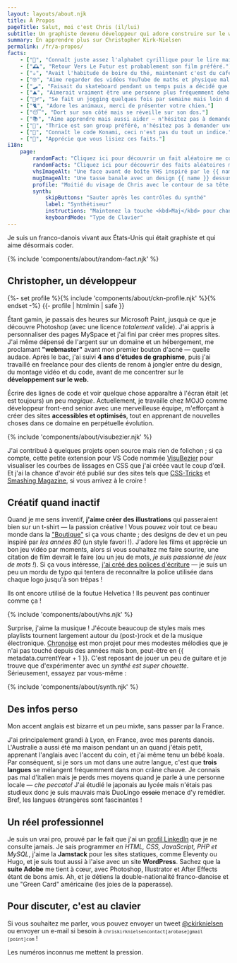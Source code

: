 ```yaml
---
layout: layouts/about.njk
title: À Propos
pageTitle: Salut, moi c'est Chris (il/lui)
subtitle: Un graphiste devenu développeur qui adore construire sur le web.
summary: En apprendre plus sur Christopher Kirk-Nielsen
permalink: /fr/a-propos/
facts:
    - ["👀", "Connaît juste assez l'alphabet cyrillique pour le lire mais pas comprendre."]
    - ["🕰", "Retour Vers Le Futur est probablement son film préféré."]
    - ["☕️", "Avait l'habitude de boire du thé, maintenant c'est du café !"]
    - ["🤓", "Aime regarder des vidéos YouTube de maths et physique malgré ne pas tout comprendre."]
    - ["🛹", "Faisait du skateboard pendant un temps puis a décidé que jouer à Tony Hawk était plus sûr."]
    - ["⛰", "Aimerait vraiment être une personne plus fréquemment dehors (à l'aide)."]
    - ["🏃‍♂️", "Se fait un jogging quelques fois par semaine mais loin d'être prêt pour un marathon."]
    - ["🐈", "Adore les animaux, merci de présenter votre chien."]
    - ["😴", "Dort sur son côté mais se réveille sur son dos."]
    - ["📚", "Aime apprendre mais aussi aider — n'hésitez pas à demander !"]
    - ["🎸", "Thrice est son group préféré, n'hésitez pas à demander une recommandation !"]
    - ["👾", "Connaît le code Konami, ceci n'est pas du tout un indice."]
    - ["💜", "Apprécie que vous lisiez ces faits."]
i18n:
    page:
        randomFact: "Cliquez ici pour découvrir un fait aléatoire me concernant"
        randomFacts: "Cliquez ici pour découvrir des faits aléatoires me concernant"
        vhsImageAlt: "Une face avant de boîte VHS inspiré par le {{ name }}"
        mugImageAlt: "Une tasse banale avec un design {{ name }} dessus"
        profile: "Moitié du visage de Chris avec le contour de sa tête, son nez, ses lunettes, sourcils et barbe dessinés"
        synth:
            skipButtons: "Sauter après les contrôles du synthé"
            label: "Synthétiseur"
            instructions: "Maintenez la touche <kbd>Maj</kbd> pour changer d'octave"
            keyboardMode: "Type de Clavier"
---
```


<p class="u-fontWeight-bold">Je suis un <span class="about-country" data-flag="🇫🇷" data-icon="🥖">franco</span>-<span class="about-country" data-flag="🇩🇰" data-icon="🧜‍♀️">danois</span> vivant aux <span class="about-country" data-flag="🇺🇸" data-icon="🏈">États-Unis</span> qui était graphiste et qui aime désormais coder.</p>

{% include 'components/about/random-fact.njk' %}

## Christopher, un développeur

<div class="about-first">
{%- set profile %}{% include 'components/about/ckn-profile.njk' %}{% endset -%}
{{- profile | htmlmin | safe }}

Étant gamin, je passais des heures sur Microsoft Paint, jusquà ce que je découvre Photoshop (avec une licence *totalement* valide). J'ai appris à personnaliser des pages MySpace et j'ai fini par créer mes propres sites. J'ai même dépensé de l'argent sur un domaine et un hébergement, me proclamant **"webmaster"** avant mon premier bouton d'acné — quelle audace. Après le bac, j'ai suivi **4 ans d'études de graphisme**, puis j'ai travaillé en freelance pour des clients de renom à jongler entre du design, du montage vidéo et du code, avant de me concentrer sur le **développement sur le web.**

</div>

Écrire des lignes de code et voir quelque chose apparaître à l'écran était (et est toujours) un peu <em class="about-emoji" data-emoji="✨">magique</em>. Actuellement, je travaille chez MOJO comme développeur front-end senior avec une merveilleuse équipe, m'efforçant à créer des sites **accessibles et optimisés**, tout en apprenant de nouvelles choses dans ce domaine en perpétuelle évolution.

{% include 'components/about/visubezier.njk' %}

<p data-about="opensource">
J'ai contribué à quelques projets open source mais rien de folichon ; si ça compte, cette petite extension pour VS Code nommée <a href="https://marketplace.visualstudio.com/items?itemName=chriskirknielsen.visubezier">VisuBezier</a> pour visualiser les courbes de lissages en CSS que j'ai créée vaut le coup d'œil. Et j'ai la chance d'avoir été publié sur des sites tels que <a href="https://css-tricks.com/author/chriskirknielsen/">CSS-Tricks</a> et <a href="https://www.smashingmagazine.com/author/chriskirknielsen/">Smashing Magazine</a>, si vous arrivez à le croire&nbsp;!
</p>

## Créatif quand inactif

<p data-about="creative">
Quand je me sens inventif, <strong>j'aime créer des illustrations</strong> qui passeraient bien sur un t-shirt — la passion créative&nbsp;! Vous pouvez voir tout ce beau monde dans la <a href="/designs/">"Boutique"</a> si ça vous chante ; des designs de dev et un peu inspiré par <em class="about-emoji" data-emoji="🌴">les années 80</em> (un style favori&nbsp;!). J'adore les films et apprécie un bon jeu vidéo par moments, alors si vous souhaitez me faire sourire, une citation de film devrait le faire (ou un jeu de mots, <em>je suis passionné de jeux de mots&nbsp;!</em>). Si ça vous intéresse, <a href="/fonts/">j'ai créé des polices d'écriture</a> — je suis un peu un mordu de typo qui tentera de reconnaître la police utilisée dans chaque logo jusqu'à son trépas&nbsp;!
</p>

<p class="about-quotebox">Ils ont encore utilisé de la foutue Helvetica&nbsp;! Ils peuvent pas continuer comme ça&nbsp;!</p>

{% include 'components/about/vhs.njk' %}

Surprise, j'aime la musique&nbsp;! J'écoute beaucoup de styles mais mes playlists tournent largement autour du (post-)rock et de la musique électronique. [Chronoise](https://chronoise.com) est mon projet pour mes modestes mélodies que je n'ai pas touché depuis des années mais bon, peut-être en {{ metadata.currentYear + 1 }}. C'est reposant de jouer un peu de guitare et je trouve que d'expérimenter avec un *synthé est super chouette*. <span class="nojs-hidden">Sérieusement, essayez par vous-même&nbsp;:</span>

{% include 'components/about/synth.njk' %}

## Des infos perso

<p class="about-quotebox" data-about="personal">Mon accent anglais est bizarre et un peu mixte, sans passer par la France.</p>

<p>
J'ai principalement grandi à Lyon, en France, avec mes parents danois. L'Australie a aussi été ma maison pendant un an quand j'étais petit, apprenant l'anglais avec l'accent du coin, et j'ai même tenu un bébé koala. Par conséquent, si je sors un mot dans une autre langue, c'est que <strong>trois langues</strong> se mélangent fréquemment dans mon crâne chauve. Je connais pas mal d'italien mais je perds mes moyens quand je parle à une personne locale — <em lang="it" class="about-emoji" data-emoji="🤌">che peccato!</em> J'ai étudié le japonais au lycée mais n'étais pas studieux donc je suis mauvais mais DuoLingo <del>essaie</del> menace d'y remédier. Bref, les langues étrangères sont fascinantes&nbsp;!
</p>

## Un réel professionnel

Je suis un vrai pro, prouvé par le fait que j'ai un [profil LinkedIn](https://www.linkedin.com/in/chriskirknielsen/) que je ne consulte jamais. Je sais programmer *en HTML, CSS, JavaScript, PHP et MySQL*, j'aime la **Jamstack** pour les sites statiques, comme Eleventy ou Hugo, et je suis tout aussi à l'aise avec un site **WordPress**. Sachez que la **suite Adobe** me tient à cœur, avec Photoshop, Illustrator et After Effects étant de bons amis. Ah, et je détiens la double-nationalité franco-danoise et une "Green Card" américaine (les joies de la paperasse).

## Pour discuter, c'est au clavier

<p data-about="contact">
Si vous souhaitez me parler, vous pouvez envoyer un tweet <a href="https://twitter.com/ckirknielsen">@ckirknielsen</a> ou envoyer un e-mail si besoin à <code><code>chriskirknielsen<wbr><span class="visually-hidden" aria-hidden="true" style="user-select:none;">contact</span>[arobase]gmail<wbr>[point]com</code></code> !
</p>

<p class="about-quotebox">Les numéros inconnus me mettent la pression.</p>